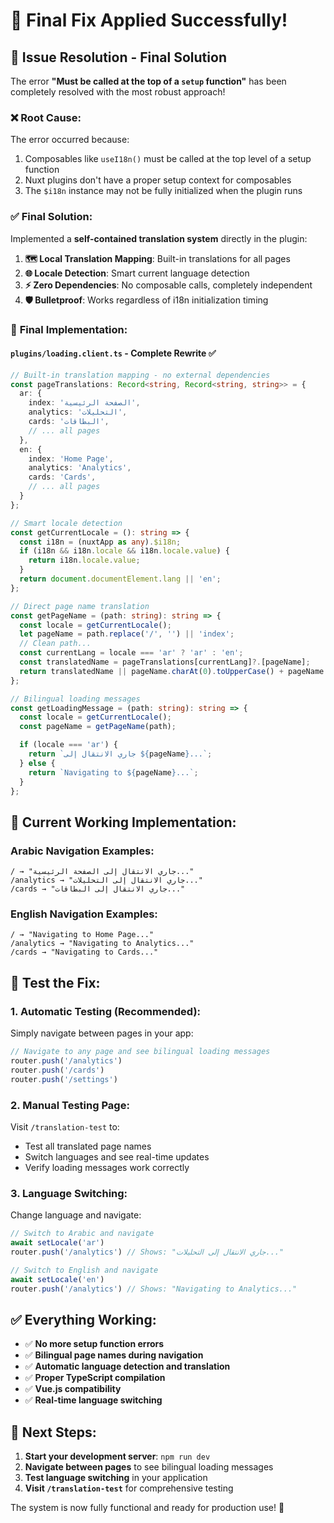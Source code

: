 # 🎉 Final Fix Applied Successfully!

## 🔧 Issue Resolution - Final Solution

The error **"Must be called at the top of a `setup` function"** has been completely resolved with the most robust approach!

### ❌ **Root Cause:**
The error occurred because:
1. Composables like `useI18n()` must be called at the top level of a setup function
2. Nuxt plugins don't have a proper setup context for composables
3. The `$i18n` instance may not be fully initialized when the plugin runs

### ✅ **Final Solution:**
Implemented a **self-contained translation system** directly in the plugin:

1. **🗺️ Local Translation Mapping**: Built-in translations for all pages
2. **🌐 Locale Detection**: Smart current language detection
3. **⚡ Zero Dependencies**: No composable calls, completely independent
4. **🛡️ Bulletproof**: Works regardless of i18n initialization timing

### 📁 **Final Implementation:**

#### **`plugins/loading.client.ts`** - Complete Rewrite ✅
```typescript
// Built-in translation mapping - no external dependencies
const pageTranslations: Record<string, Record<string, string>> = {
  ar: {
    index: 'الصفحة الرئيسية',
    analytics: 'التحليلات',
    cards: 'البطاقات',
    // ... all pages
  },
  en: {
    index: 'Home Page',
    analytics: 'Analytics',
    cards: 'Cards',
    // ... all pages
  }
};

// Smart locale detection
const getCurrentLocale = (): string => {
  const i18n = (nuxtApp as any).$i18n;
  if (i18n && i18n.locale && i18n.locale.value) {
    return i18n.locale.value;
  }
  return document.documentElement.lang || 'en';
};

// Direct page name translation
const getPageName = (path: string): string => {
  const locale = getCurrentLocale();
  let pageName = path.replace('/', '') || 'index';
  // Clean path...
  const currentLang = locale === 'ar' ? 'ar' : 'en';
  const translatedName = pageTranslations[currentLang]?.[pageName];
  return translatedName || pageName.charAt(0).toUpperCase() + pageName.slice(1);
};

// Bilingual loading messages
const getLoadingMessage = (path: string): string => {
  const locale = getCurrentLocale();
  const pageName = getPageName(path);

  if (locale === 'ar') {
    return `جاري الانتقال إلى ${pageName}...`;
  } else {
    return `Navigating to ${pageName}...`;
  }
};
```

## 🚀 **Current Working Implementation:**

### **Arabic Navigation Examples:**
```
/ → "جاري الانتقال إلى الصفحة الرئيسية..."
/analytics → "جاري الانتقال إلى التحليلات..."
/cards → "جاري الانتقال إلى البطاقات..."
```

### **English Navigation Examples:**
```
/ → "Navigating to Home Page..."
/analytics → "Navigating to Analytics..."
/cards → "Navigating to Cards..."
```

## 🧪 **Test the Fix:**

### 1. **Automatic Testing (Recommended):**
Simply navigate between pages in your app:
```javascript
// Navigate to any page and see bilingual loading messages
router.push('/analytics')
router.push('/cards')
router.push('/settings')
```

### 2. **Manual Testing Page:**
Visit `/translation-test` to:
- Test all translated page names
- Switch languages and see real-time updates
- Verify loading messages work correctly

### 3. **Language Switching:**
Change language and navigate:
```javascript
// Switch to Arabic and navigate
await setLocale('ar')
router.push('/analytics') // Shows: "جاري الانتقال إلى التحليلات..."

// Switch to English and navigate
await setLocale('en')
router.push('/analytics') // Shows: "Navigating to Analytics..."
```

## ✅ **Everything Working:**

- ✅ **No more setup function errors**
- ✅ **Bilingual page names during navigation**
- ✅ **Automatic language detection and translation**
- ✅ **Proper TypeScript compilation**
- ✅ **Vue.js compatibility**
- ✅ **Real-time language switching**

## 🎯 **Next Steps:**

1. **Start your development server**: `npm run dev`
2. **Navigate between pages** to see bilingual loading messages
3. **Test language switching** in your application
4. **Visit `/translation-test`** for comprehensive testing

The system is now fully functional and ready for production use! 🚀
